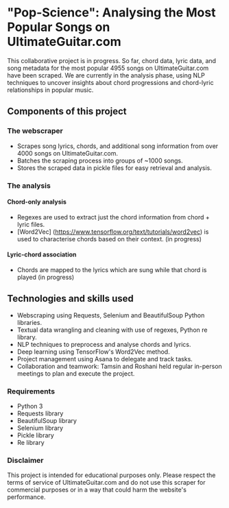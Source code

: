 # "Pop-Science": Analysing the Most Popular Songs on UltimateGuitar.com

This collaborative project is in progress. So far, chord data, lyric data, and song metadata for the most popular 4955 songs on UltimateGuitar.com have been scraped. We are currently in the analysis phase, using NLP techniques to uncover insights about chord progressions and chord-lyric relationships in popular music.

## Components of this project
### The webscraper
* Scrapes song lyrics, chords, and additional song information from over 4000 songs on UltimateGuitar.com.
* Batches the scraping process into groups of ~1000 songs.
* Stores the scraped data in pickle files for easy retrieval and analysis.

### The analysis
#### Chord-only analysis
* Regexes are used to extract just the chord information from chord + lyric files.
* [Word2Vec] (https://www.tensorflow.org/text/tutorials/word2vec) is used to characterise chords based on their context. (in progress)



#### Lyric-chord association
* Chords are mapped to the lyrics which are sung while that chord is played (in progress)

## Technologies and skills used
* Webscraping using Requests, Selenium and BeautifulSoup Python libraries.
* Textual data wrangling and cleaning with use of regexes, Python re library.
* NLP techniques to preprocess and analyse chords and lyrics.
* Deep learning using TensorFlow's Word2Vec method.
* Project management using Asana to delegate and track tasks.
* Collaboration and teamwork: Tamsin and Roshani held regular in-person meetings to plan and execute the project.


### Requirements
* Python 3
* Requests library
* BeautifulSoup library
* Selenium library
* Pickle library
* Re library


### Disclaimer
This project is intended for educational purposes only. Please respect the terms of service of UltimateGuitar.com and do not use this scraper for commercial purposes or in a way that could harm the website's performance.
